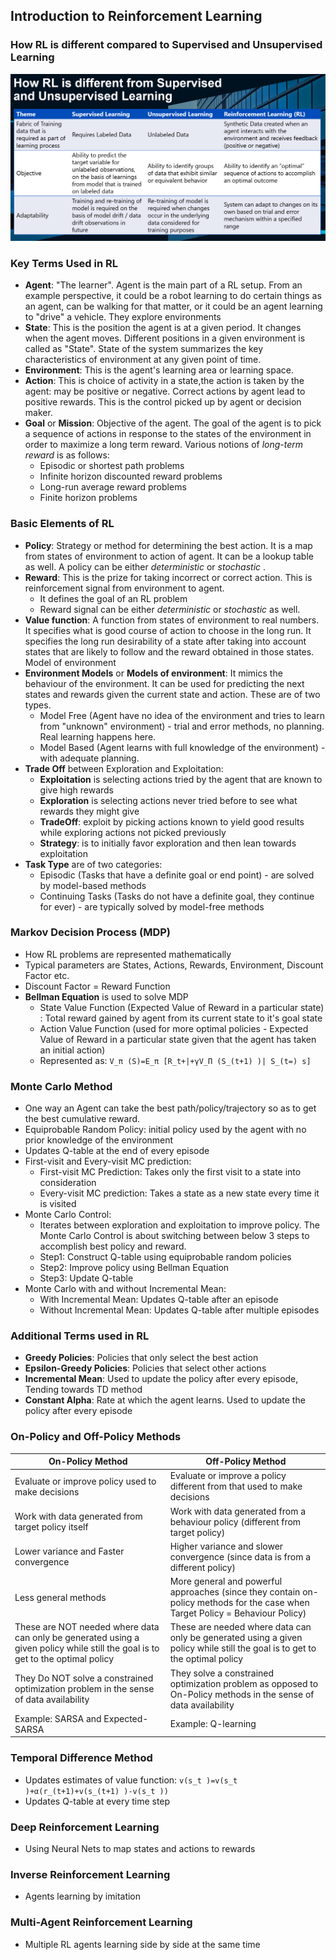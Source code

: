 ## Introduction to Reinforcement Learning

### How RL is different compared to Supervised and Unsupervised Learning

![RLvsOthers](https://github.com/kkm24132/ReinforcementLearning/blob/main/01_Introduction/RLvsOthers.png)

### Key Terms Used in RL
- **Agent**: "The learner". Agent is the main part of a RL setup. From an example perspective, it could be a robot learning to do certain things as an agent, can be walking for that matter, or it could be an agent learning to "drive" a vehicle. They explore environments
- **State**: This is the position the agent is at a given period. It changes when the agent moves. Different positions in a given environment is called as "State". State of the system summarizes the key characteristics of environment at any given point of time.
- **Environment**: This is the agent's learning area or learning space.
- **Action**: This is choice of activity in a state,the action is taken by the agent: may be positive or negative. Correct actions by agent lead to positive rewards. This is the control picked up by agent or decision maker.
- **Goal** or **Mission**: Objective of the agent. The goal of the agent is to pick a sequence of actions in response to the states of the environment in order to maximize a long term reward. Various notions of *long-term reward* is as follows:
  - Episodic or shortest path problems
  - Infinite horizon discounted reward problems
  - Long-run average reward problems
  - Finite horizon problems

### Basic Elements of RL
- **Policy**: Strategy or method for determining the best action. It is a map from states of environment to action of agent. It can be a lookup table as well. A policy can be either *deterministic* or *stochastic* .
- **Reward**: This is the prize for taking incorrect or correct action. This is reinforcement signal from environment to agent.
  - It defines the goal of an RL problem
  - Reward signal can be either *deterministic* or *stochastic* as well.
- **Value function**: A function from states of environment to real numbers. It specifies what is good course of action to choose in the long run. It specifies the long run desirability of a state after taking into account states that are likely to follow and the reward obtained in those states.
Model of environment
- **Environment Models** or **Models of environment**: It mimics the behaviour of the environment. It can be used for predicting the next states and rewards given the current state and action. These are of two types.
  - Model Free (Agent have no idea of the environment and tries to learn from "unknown" environment) - trial and error methods, no planning. Real learning happens here.
  - Model Based (Agent learns with full knowledge of the environment) - with adequate planning.
- **Trade Off** between Exploration and Exploitation:
  - **Exploitation** is selecting actions tried by the agent that are known to give high rewards
  - **Exploration** is selecting actions never tried before to see what rewards they might give
  - **TradeOff**: exploit by picking actions known to yield good results while exploring actions not picked previously
  - **Strategy**: is to initially favor exploration and then lean towards exploitation
- **Task Type** are of two categories:
  - Episodic (Tasks that have a definite goal or end point) - are solved by model-based methods
  - Continuing Tasks (Tasks do not have a definite goal, they continue for ever) - are typically solved by model-free methods

### Markov Decision Process (MDP)
- How RL problems are represented mathematically
- Typical parameters are States, Actions, Rewards, Environment, Discount Factor etc.
- Discount Factor = Reward Function
- **Bellman Equation** is used to solve MDP
  - State Value Function (Expected Value of Reward in a particular state) : Total reward gained by agent from its current state to it's goal state
  - Action Value Function (used for more optimal policies - Expected Value of Reward in a particular state given that the agent has taken an initial action)
  - Represented as: ``` V_π (S)=E_π [R_t+|+γV_Π (S_(t+1) )| S_(t=) s] ```

### Monte Carlo Method
- One way an Agent can take the best path/policy/trajectory so as to get the best cumulative reward.
- Equiprobable Random Policy: initial policy used by the agent with no prior knowledge of the environment
- Updates Q-table at the end of every episode
- First-visit and Every-visit MC prediction:
  - First-visit MC Prediction: Takes only the first visit to a state into consideration
  - Every-visit MC prediction: Takes a state as a new state every time it is visited
- Monte Carlo Control:
  - Iterates between exploration and exploitation to improve policy. The Monte Carlo Control is about switching between below 3 steps to accomplish best policy and reward.
  - Step1: Construct Q-table using equiprobable random policies
  - Step2: Improve policy using Bellman Equation
  - Step3: Update Q-table
- Monte Carlo with and without Incremental Mean:
  - With Incremental Mean: Updates Q-table after an episode
  - Without Incremental Mean: Updates Q-table after multiple episodes
 
### Additional Terms used in RL
- **Greedy Policies**: Policies that only select the best action
- **Epsilon-Greedy Policies**: Policies that select other actions
- **Incremental Mean**: Used to update the policy after every episode, Tending towards TD method
- **Constant Alpha**: Rate at which the agent learns. Used to update the policy after every episode

### On-Policy and Off-Policy Methods

On-Policy Method | Off-Policy Method
-----------------|------------------
Evaluate or improve policy used to make decisions | Evaluate or improve a policy different from that used to make decisions
Work with data generated from target policy itself | Work with data generated from a behaviour policy (different from target policy)
Lower variance and Faster convergence | Higher variance and slower convergence (since data is from a different policy)
Less general methods | More general and powerful approaches (since they contain on-policy methods for the case when  Target Policy = Behaviour Policy)
These are NOT needed where data can only be generated using a given policy while still the goal is to get to the optimal policy | These are needed where data can only be generated using a given policy while still the goal is to get to the optimal policy
They Do NOT solve a constrained optimization problem in the sense of data availability | They solve a constrained optimization problem as opposed to On-Policy methods in the sense of data availability
Example: SARSA and Expected-SARSA | Example: Q-learning


### Temporal Difference Method
- Updates estimates of value function: ``` v(s_t )=v(s_t )+α(r_(t+1)+v(s_(t+1) )-v(s_t )) ```
- Updates Q-table at every time step


### Deep Reinforcement Learning
- Using Neural Nets to map states and actions to rewards

### Inverse Reinforcement Learning
- Agents learning by imitation

### Multi-Agent Reinforcement Learning
- Multiple RL agents learning side by side at the same time


